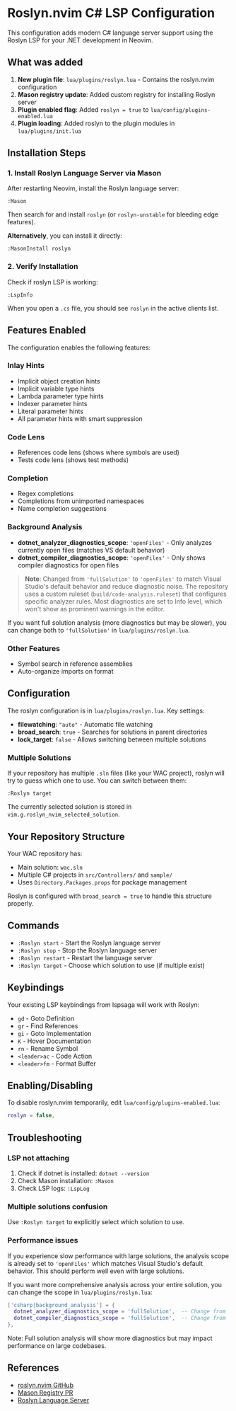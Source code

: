 # Roslyn.nvim C# LSP Configuration

This configuration adds modern C# language server support using the Roslyn LSP for your .NET development in Neovim.

## What was added

1. **New plugin file**: `lua/plugins/roslyn.lua` - Contains the roslyn.nvim configuration
2. **Mason registry update**: Added custom registry for installing Roslyn server
3. **Plugin enabled flag**: Added `roslyn = true` to `lua/config/plugins-enabled.lua`
4. **Plugin loading**: Added roslyn to the plugin modules in `lua/plugins/init.lua`

## Installation Steps

### 1. Install Roslyn Language Server via Mason

After restarting Neovim, install the Roslyn language server:

```vim
:Mason
```

Then search for and install `roslyn` (or `roslyn-unstable` for bleeding edge features).

**Alternatively**, you can install it directly:

```vim
:MasonInstall roslyn
```

### 2. Verify Installation

Check if roslyn LSP is working:

```vim
:LspInfo
```

When you open a `.cs` file, you should see `roslyn` in the active clients list.

## Features Enabled

The configuration enables the following features:

### Inlay Hints
- Implicit object creation hints
- Implicit variable type hints
- Lambda parameter type hints
- Indexer parameter hints
- Literal parameter hints
- All parameter hints with smart suppression

### Code Lens
- References code lens (shows where symbols are used)
- Tests code lens (shows test methods)

### Completion
- Regex completions
- Completions from unimported namespaces
- Name completion suggestions

### Background Analysis

- **dotnet_analyzer_diagnostics_scope**: `'openFiles'` - Only analyzes currently open files (matches VS default behavior)
- **dotnet_compiler_diagnostics_scope**: `'openFiles'` - Only shows compiler diagnostics for open files

> **Note**: Changed from `'fullSolution'` to `'openFiles'` to match Visual Studio's default behavior and reduce diagnostic noise. The repository uses a custom ruleset (`build/code-analysis.ruleset`) that configures specific analyzer rules. Most diagnostics are set to Info level, which won't show as prominent warnings in the editor.

If you want full solution analysis (more diagnostics but may be slower), you can change both to `'fullSolution'` in `lua/plugins/roslyn.lua`.

### Other Features
- Symbol search in reference assemblies
- Auto-organize imports on format

## Configuration

The roslyn configuration is in `lua/plugins/roslyn.lua`. Key settings:

- **filewatching**: `"auto"` - Automatic file watching
- **broad_search**: `true` - Searches for solutions in parent directories
- **lock_target**: `false` - Allows switching between multiple solutions

### Multiple Solutions

If your repository has multiple `.sln` files (like your WAC project), roslyn will try to guess which one to use. You can switch between them:

```vim
:Roslyn target
```

The currently selected solution is stored in `vim.g.roslyn_nvim_selected_solution`.

## Your Repository Structure

Your WAC repository has:
- Main solution: `wac.sln`
- Multiple C# projects in `src/Controllers/` and `sample/`
- Uses `Directory.Packages.props` for package management

Roslyn is configured with `broad_search = true` to handle this structure properly.

## Commands

- `:Roslyn start` - Start the Roslyn language server
- `:Roslyn stop` - Stop the Roslyn language server
- `:Roslyn restart` - Restart the language server
- `:Roslyn target` - Choose which solution to use (if multiple exist)

## Keybindings

Your existing LSP keybindings from lspsaga will work with Roslyn:

- `gd` - Goto Definition
- `gr` - Find References
- `gi` - Goto Implementation
- `K` - Hover Documentation
- `rn` - Rename Symbol
- `<leader>ac` - Code Action
- `<leader>fm` - Format Buffer

## Enabling/Disabling

To disable roslyn.nvim temporarily, edit `lua/config/plugins-enabled.lua`:

```lua
roslyn = false,
```

## Troubleshooting

### LSP not attaching
1. Check if dotnet is installed: `dotnet --version`
2. Check Mason installation: `:Mason`
3. Check LSP logs: `:LspLog`

### Multiple solutions confusion
Use `:Roslyn target` to explicitly select which solution to use.

### Performance issues
If you experience slow performance with large solutions, the analysis scope is already set to `'openFiles'` which matches Visual Studio's default behavior. This should perform well even with large solutions.

If you want more comprehensive analysis across your entire solution, you can change the scope in `lua/plugins/roslyn.lua`:

```lua
['csharp|background_analysis'] = {
  dotnet_analyzer_diagnostics_scope = 'fullSolution',  -- Change from 'openFiles'
  dotnet_compiler_diagnostics_scope = 'fullSolution',  -- Change from 'openFiles'
},
```

Note: Full solution analysis will show more diagnostics but may impact performance on large codebases.

## References

- [roslyn.nvim GitHub](https://github.com/seblyng/roslyn.nvim)
- [Mason Registry PR](https://github.com/mason-org/mason-registry/pull/6330)
- [Roslyn Language Server](https://github.com/dotnet/roslyn)
